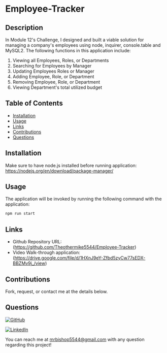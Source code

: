# Employee-Tracker

## Description

In Module 12's Challenge, I designed and built a viable solution for managing a company's employees using node, inquirer, console.table and MySQL2. The following functions in this application include:

1. Viewing all Employees, Roles, or Departments  </br>
2. Searching for Employees by Manager  </br>
3. Updating Employees Roles or Manager  </br>
4. Adding Employee, Role, or Department  </br>
5. Removing Employee, Role, or Department  </br>
6. Viewing Department's total utilized budget  </br>

## Table of Contents
  * [Installation](#installation)
  * [Usage](#usage)
  * [Links](#links)
  * [Contributions](#contributions)
  * [Questions](#questions)
  
  
## Installation

Make sure to have node.js installed before running application:
https://nodejs.org/en/download/package-manager/

## Usage

  The application will be invoked by running the following command with the application:

``` bash
npm run start
```

 ## Links
 
  * Github Repository URL: (https://github.com/Theothermike5544/Employee-Tracker)
  * Video Walk-through application: (https://drive.google.com/file/d/1HXnJ9eY-Zfbd5zyCw77sEDX-BBZMv9j_/view) 

## Contributions

  Fork, request, or contact me at the details below.
  

## Questions

[![GitHub](https://img.shields.io/badge/My%20GitHub-Click%20Me!-blueviolet?style=plastic&logo=GitHub)](https://github.com/Theothermike5544) 

[![LinkedIn](https://img.shields.io/badge/My%20LinkedIn-Click%20Me!-grey?style=plastic&logo=LinkedIn&labelColor=blue)](https://www.linkedin.com/in/michael-bishop-1b3358104/)

You can reach me at mrbishop5544@gmail.com with any question regarding this project!